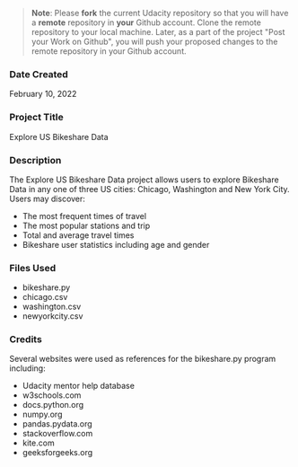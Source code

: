 >**Note**: Please **fork** the current Udacity repository so that you will have a **remote** repository in **your** Github account. Clone the remote repository to your local machine. Later, as a part of the project "Post your Work on Github", you will push your proposed changes to the remote repository in your Github account.

### Date Created
February 10, 2022

### Project Title
Explore US Bikeshare Data

### Description
The Explore US Bikeshare Data project allows users to explore Bikeshare Data in any one of three US cities: Chicago, Washington and New York City. Users may discover:
 * The most frequent times of travel
 * The most popular stations and trip
 * Total and average travel times
 * Bikeshare user statistics including age and gender


### Files Used
- bikeshare.py
- chicago.csv
- washington.csv
- newyorkcity.csv

### Credits
Several websites were used as references for the bikeshare.py program including:
- Udacity mentor help database
- w3schools.com
- docs.python.org
- numpy.org
- pandas.pydata.org
- stackoverflow.com
- kite.com
- geeksforgeeks.org
